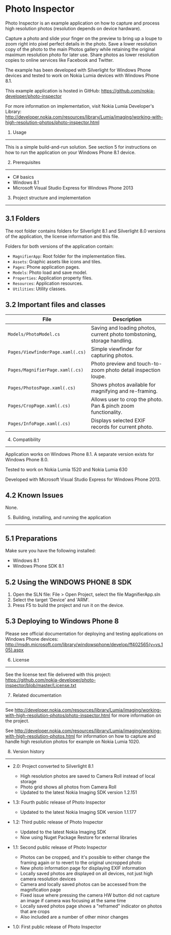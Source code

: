 Photo Inspector
===============

Photo Inspector is an example application on how to capture and process high
resolution photos (resolution depends on device hardware).

Capture a photo and slide your finger on the preview to bring up a loupe to zoom
right into pixel perfect details in the photo. Save a lower resolution copy of
the photo to the main Photos gallery while retaining the original maximum
resolution photo for later use. Share photos as lower resolution copies to 
online services like Facebook and Twitter.

The example has been developed with Silverlight for Windows Phone devices and
tested to work on Nokia Lumia devices with Windows Phone 8.1.

This example application is hosted in GitHub:
https://github.com/nokia-developer/photo-inspector

For more information on implementation, visit Nokia Lumia Developer's Library:
http://developer.nokia.com/resources/library/Lumia/imaging/working-with-high-resolution-photos/photo-inspector.html


1. Usage
-------------------------------------------------------------------------------

This is a simple build-and-run solution. See section 5 for instructions on how
to run the application on your Windows Phone 8.1 device.


2. Prerequisites
-------------------------------------------------------------------------------

* C# basics
* Windows 8.1
* Microsoft Visual Studio Express for Windows Phone 2013


3. Project structure and implementation
-------------------------------------------------------------------------------

3.1 Folders
-----------

The root folder contains folders for Silverlight 8.1 and Silverlight 8.0 
versions of the application, the license information and this file.

Folders for both versions of the application contain:

* `MagnifierApp`: Root folder for the implementation files.  
* `Assets`: Graphic assets like icons and tiles.
* `Pages`: Phone application pages.
* `Models`: Photo load and save model.
* `Properties`: Application property files.
* `Resources`: Application resources.
* `Utilities`: Utility classes.

3.2 Important files and classes
-------------------------------

| File | Description |
| ---- | ----------- |
| `Models/PhotoModel.cs` | Saving and loading photos, current photo tombstoning, storage handling. |
| `Pages/ViewfinderPage.xaml(.cs)` | Simple viewfinder for capturing photos. |
| `Pages/MagnifierPage.xaml(.cs)` | Photo preview and touch-to-zoom photo detail inspection loupe. |
| `Pages/PhotosPage.xaml(.cs)` | Shows photos available for magnifying and re-framing. |
| `Pages/CropPage.xaml(.cs)` | Allows user to crop the photo. Pan & pinch zoom functionality. |
| `Pages/InfoPage.xaml(.cs)` | Displays selected EXIF records for current photo. |


4. Compatibility
-------------------------------------------------------------------------------

Application works on Windows Phone 8.1. A separate version exists for Windows
Phone 8.0.

Tested to work on Nokia Lumia 1520 and Nokia Lumia 630

Developed with Microsoft Visual Studio Express for Windows Phone 2013.


4.2 Known Issues
----------------

None.


5. Building, installing, and running the application
-------------------------------------------------------------------------------

5.1 Preparations
----------------

Make sure you have the following installed:

* Windows 8.1
* Windows Phone SDK 8.1

5.2 Using the WINDOWS PHONE 8 SDK
---------------------------------

1. Open the SLN file:
   File > Open Project, select the file MagnifierApp.sln
2. Select the target 'Device' and 'ARM'.
3. Press F5 to build the project and run it on the device.

5.3 Deploying to Windows Phone 8
--------------------------------

Please see official documentation for deploying and testing applications on
Windows Phone devices:
http://msdn.microsoft.com/library/windowsphone/develop/ff402565(v=vs.105).aspx


6. License
-------------------------------------------------------------------------------

See the license text file delivered with this project:
https://github.com/nokia-developer/photo-inspector/blob/master/License.txt


7. Related documentation
-------------------------------------------------------------------------------

See http://developer.nokia.com/resources/library/Lumia/imaging/working-with-high-resolution-photos/photo-inspector.html 
for more information on the project.

See http://developer.nokia.com/resources/library/Lumia/imaging/working-with-high-resolution-photos.html
for information on how to capture and handle high resolution photos for example on
Nokia Lumia 1020.


8. Version history
-------------------------------------------------------------------------------

* 2.0: Project converted to Silverlight 8.1
  - High resolution photos are saved to Camera Roll instead of local storage
  - Photo grid shows all photos from Camera Roll
  - Updated to the latest Nokia Imaging SDK version 1.2.151

* 1.3: Fourth public release of Photo Inspector
  - Updated to the latest Nokia Imaging SDK version 1.1.177

* 1.2: Third public release of Photo Inspector
  - Updated to the latest Nokia Imaging SDK
  - Now using Nuget Package Restore for external libraries

* 1.1: Second public release of Photo Inspector
  - Photos can be cropped, and it's possible to either change the framing again or to revert to the original uncropped photo
  - New photo information page for displaying EXIF information
  - Locally saved photos are displayed on all devices, not just high camera resolution devices
  - Camera and locally saved photos can be accessed from the magnification page
  - Fixed issue where pressing the camera HW button did not capture an image if camera was focusing at the same time
  - Locally saved photos page shows a "reframed" indicator on photos that are crops
  - Also included are a number of other minor changes

* 1.0: First public release of Photo Inspector
